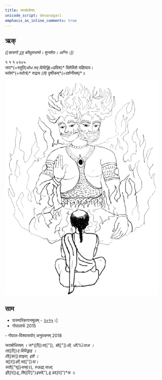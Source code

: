 ```yaml
---
title: जराबोधीयम् 
unicode_script: devanagari  
emphasis_as_inline_comments: true
---   
```


## ऋक्

*([सायणो [ऽत्र](https://archive.org/details/SamaVedaSanhitaWithSayanabhashyaVolume1SatyavrataSamasrami1874bis/page/n151) कौथुमभाष्ये। शुनशेपः। अग्निः।])*

१ १ १ ०२०५  
जरा*(=स्तुति)*बोध तद् विविड्ढि*(=प्रविश)* विशेविशे यज्ञियाय।  
स्तोमं*(=स्तोत्रं)* रुद्राय *(ते)* दृशीकम्*(=दर्शनीयम्)*॥

![](../images/agni-giving-abhaya-to-Rtvik-or-yajamAna.png)


## साम
- पारम्परिकगानमूलम् - [२०१५](https://archive.org/stream/sAmaveda-jaiminIya-paravastu-paramparA-docs/UDAKA%20SAANTHI%20SAAMAANI#page/n2/mode/1up&sa=D&ust=1542425956390000)।]
- गोपालार्यः 2015  
<div class="audioEmbed" src="https://archive
.org/download/jaiminIya-sAma-gAna-paravastu-tradition-gopAla-2015/jarAbodha.mp3"></div>
- गोपाल-विश्वासयोर् अनुवचनम् 2018  
<div class="audioEmbed" src="https://archive
.org/download/jaiminIya-sAma-gAna-paravastu-tradition-anuvachanam-gopAla-vishvAsa-2018/jarAbodha.mp3"></div>

जराबोधिय्यम् । ज*([पै])*रा*(["])*, बो*(["])*ऒ, धो*(%)*वाअ ।  
ता*([तै])*द् विविड्ढाइ ।  
वी*([का])*शाइवा, इशॆ ।  
य*([र])*ज्ञी,या*(["])*या।  
स्तो*(["घृ])*माम्*(२)*, रुऊद्रा,याआ,  
द्री*([प])*इ,,शि*([टि]")*इको*(")*,इ,डा*([प]")*अ ॥